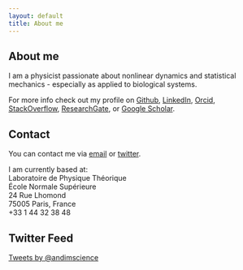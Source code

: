 ```yaml
---
layout: default
title: About me
---
```


About me
--------

I am a physicist passionate about nonlinear dynamics and statistical mechanics - especially as applied to biological systems.

For more info check out my profile on [Github](https://github.com/andim), [LinkedIn](https://www.linkedin.com/pub/andreas-mayer/83/49a/a37), [Orcid](http://orcid.org/0000-0002-6643-7622), [StackOverflow](http://stackoverflow.com/users/3223145/andi), [ResearchGate](https://www.researchgate.net/profile/Andreas_Mayer8), or [Google Scholar](http://scholar.google.de/citations?user=BKGAixAAAAAJ).

Contact
-------

You can contact me via [email](mailto:andimscience@gmail.com) or [twitter](http://twitter.com/andimscience).

I am currently based at:   
Laboratoire de Physique Théorique   
École Normale Supérieure   
24 Rue Lhomond   
75005 Paris, France  
+33 1 44 32 38 48  

Twitter Feed
------------

<a class="twitter-timeline"
    href="https://twitter.com/andimscience"
    data-screen-name="andimscience"
    data-widget-id="477144629087703040">
Tweets by @andimscience</a>

<script>!function(d,s,id){var js,fjs=d.getElementsByTagName(s)[0],p=/^http:/.test(d.location)?'http':'https';if(!d.getElementById(id)){js=d.createElement(s);js.id=id;js.src=p+"://platform.twitter.com/widgets.js";fjs.parentNode.insertBefore(js,fjs);}}(document,"script","twitter-wjs");</script>
